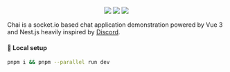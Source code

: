 
<p align="center">
  	<a href="https://opensource.org/licenses/MIT"><img src="https://img.shields.io/badge/License-MIT-yellow.svg"/></a>
	<a><img src="https://github.com/9j3/chai/actions/workflows/codeql-analysis.yml/badge.svg"/></a>
	<a href="https://pnpm.io/"><img src="https://img.shields.io/badge/maintained%20with-pnpm-f9ad00.svg"/></a>
</p>

Chai is a socket.io based chat application demonstration powered by Vue 3 and Nest.js heavily inspired by [Discord](https://discord.com).

#### 🚀 Local setup
``` bash
pnpm i && pnpm --parallel run dev 
```
